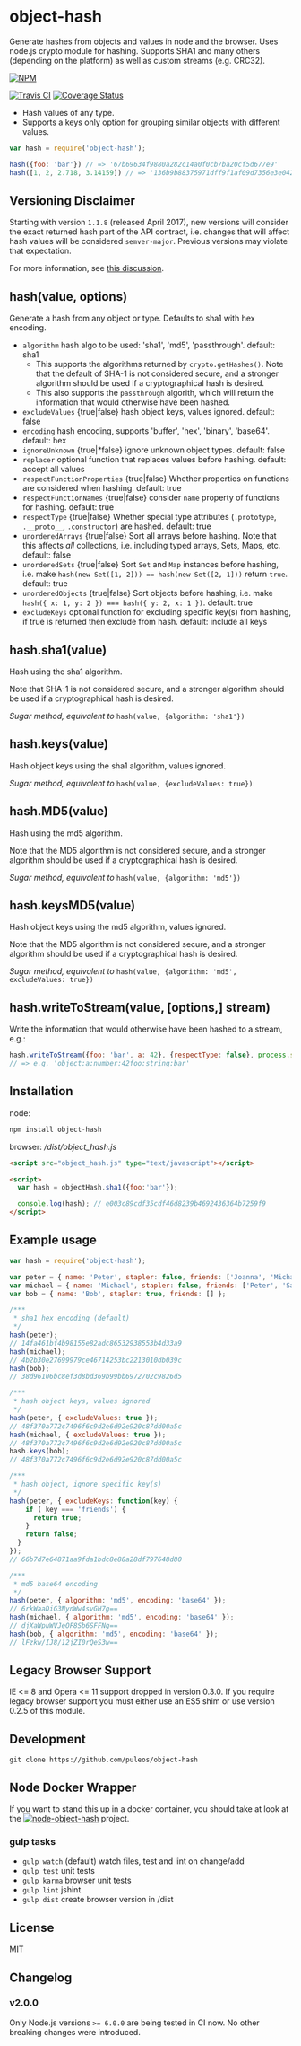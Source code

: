 # object-hash

Generate hashes from objects and values in node and the browser. Uses node.js
crypto module for hashing. Supports SHA1 and many others (depending on the platform)
as well as custom streams (e.g. CRC32).

[![NPM](https://nodei.co/npm/object-hash.png?downloads=true&downloadRank=true)](https://www.npmjs.com/package/object-hash)

[![Travis CI](https://secure.travis-ci.org/puleos/object-hash.png?branch=master)](https://secure.travis-ci.org/puleos/object-hash?branch=master)
[![Coverage Status](https://coveralls.io/repos/puleos/object-hash/badge.svg?branch=master&service=github)](https://coveralls.io/github/puleos/object-hash?branch=master)

* Hash values of any type.
* Supports a keys only option for grouping similar objects with different values.

```js
var hash = require('object-hash');

hash({foo: 'bar'}) // => '67b69634f9880a282c14a0f0cb7ba20cf5d677e9'
hash([1, 2, 2.718, 3.14159]) // => '136b9b88375971dff9f1af09d7356e3e04281951'
```

## Versioning Disclaimer

Starting with version `1.1.8` (released April 2017), new versions will consider
the exact returned hash part of the API contract, i.e. changes that will affect
hash values will be considered `semver-major`. Previous versions may violate
that expectation.

For more information, see [this discussion](https://github.com/puleos/object-hash/issues/30).

## hash(value, options)

Generate a hash from any object or type. Defaults to sha1 with hex encoding.

* `algorithm` hash algo to be used: 'sha1', 'md5', 'passthrough'. default: sha1
    * This supports the algorithms returned by `crypto.getHashes()`. Note that the default of SHA-1 is not considered secure, and a stronger algorithm should be used if a
      cryptographical hash is desired.
    * This also supports the `passthrough` algorith, which will return the information that would otherwise have been hashed.
* `excludeValues` {true|false} hash object keys, values ignored. default: false
* `encoding` hash encoding, supports 'buffer', 'hex', 'binary', 'base64'. default: hex
* `ignoreUnknown` {true|*false} ignore unknown object types. default: false
* `replacer` optional function that replaces values before hashing. default: accept all values
* `respectFunctionProperties` {true|false} Whether properties on functions are considered when hashing. default: true
* `respectFunctionNames` {true|false} consider `name` property of functions for hashing. default: true
* `respectType` {true|false} Whether special type attributes (`.prototype`, `.__proto__`, `.constructor`)
  are hashed. default: true
* `unorderedArrays` {true|false} Sort all arrays before hashing. Note that this affects *all* collections,
  i.e. including typed arrays, Sets, Maps, etc. default: false
* `unorderedSets` {true|false} Sort `Set` and `Map` instances before hashing, i.e. make
  `hash(new Set([1, 2])) == hash(new Set([2, 1]))` return `true`. default: true
* `unorderedObjects` {true|false} Sort objects before hashing, i.e. make `hash({ x: 1, y: 2 }) === hash({ y: 2, x: 1 })`. default: true
* `excludeKeys` optional function for excluding specific key(s) from hashing, if true is returned then exclude from hash. default: include all keys

## hash.sha1(value)

Hash using the sha1 algorithm.

Note that SHA-1 is not considered secure, and a stronger algorithm should be used if a cryptographical hash is desired.

*Sugar method, equivalent to* `hash(value, {algorithm: 'sha1'})`

## hash.keys(value)

Hash object keys using the sha1 algorithm, values ignored.

*Sugar method, equivalent to* `hash(value, {excludeValues: true})`

## hash.MD5(value)

Hash using the md5 algorithm.

Note that the MD5 algorithm is not considered secure, and a stronger algorithm should be used if a cryptographical hash is desired.

*Sugar method, equivalent to* `hash(value, {algorithm: 'md5'})`

## hash.keysMD5(value)

Hash object keys using the md5 algorithm, values ignored.

Note that the MD5 algorithm is not considered secure, and a stronger algorithm should be used if a cryptographical hash is desired.

*Sugar method, equivalent to* `hash(value, {algorithm: 'md5', excludeValues: true})`

## hash.writeToStream(value, [options,] stream)

Write the information that would otherwise have been hashed to a stream, e.g.:

```js
hash.writeToStream({foo: 'bar', a: 42}, {respectType: false}, process.stdout)
// => e.g. 'object:a:number:42foo:string:bar'
```

## Installation

node:

```js
npm install object-hash
```

browser: */dist/object_hash.js*

```html
<script src="object_hash.js" type="text/javascript"></script>

<script>
  var hash = objectHash.sha1({foo:'bar'});

  console.log(hash); // e003c89cdf35cdf46d8239b4692436364b7259f9
</script>
```

## Example usage

```js
var hash = require('object-hash');

var peter = { name: 'Peter', stapler: false, friends: ['Joanna', 'Michael', 'Samir'] };
var michael = { name: 'Michael', stapler: false, friends: ['Peter', 'Samir'] };
var bob = { name: 'Bob', stapler: true, friends: [] };

/***
 * sha1 hex encoding (default)
 */
hash(peter);
// 14fa461bf4b98155e82adc86532938553b4d33a9
hash(michael);
// 4b2b30e27699979ce46714253bc2213010db039c
hash(bob);
// 38d96106bc8ef3d8bd369b99bb6972702c9826d5

/***
 * hash object keys, values ignored
 */
hash(peter, { excludeValues: true });
// 48f370a772c7496f6c9d2e6d92e920c87dd00a5c
hash(michael, { excludeValues: true });
// 48f370a772c7496f6c9d2e6d92e920c87dd00a5c
hash.keys(bob);
// 48f370a772c7496f6c9d2e6d92e920c87dd00a5c

/***
 * hash object, ignore specific key(s)
 */
hash(peter, { excludeKeys: function(key) {
    if ( key === 'friends') {
      return true;
    }
    return false;
  }
});
// 66b7d7e64871aa9fda1bdc8e88a28df797648d80

/***
 * md5 base64 encoding
 */
hash(peter, { algorithm: 'md5', encoding: 'base64' });
// 6rkWaaDiG3NynWw4svGH7g==
hash(michael, { algorithm: 'md5', encoding: 'base64' });
// djXaWpuWVJeOF8Sb6SFFNg==
hash(bob, { algorithm: 'md5', encoding: 'base64' });
// lFzkw/IJ8/12jZI0rQeS3w==
```

## Legacy Browser Support

IE <= 8 and Opera <= 11 support dropped in version 0.3.0. If you require
legacy browser support you must either use an ES5 shim or use version 0.2.5
of this module.

## Development

```sh-session
git clone https://github.com/puleos/object-hash
```

## Node Docker Wrapper

If you want to stand this up in a docker container, you should take at look
at the [![node-object-hash](https://github.com/bean5/node-object-hash)](https://github.com/bean5/node-object-hash) project.

### gulp tasks

* `gulp watch` (default) watch files, test and lint on change/add
* `gulp test` unit tests
* `gulp karma` browser unit tests
* `gulp lint` jshint
* `gulp dist` create browser version in /dist

## License

MIT

## Changelog

### v2.0.0

Only Node.js versions `>= 6.0.0` are being tested in CI now.
No other breaking changes were introduced.

